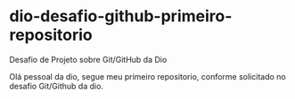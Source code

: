 # dio-desafio-github-primeiro-repositorio
Desafio de Projeto sobre Git/GitHub da Dio

Olá pessoal da dio, segue meu primeiro repositorio, conforme solicitado no desafio Git/Github da dio.
